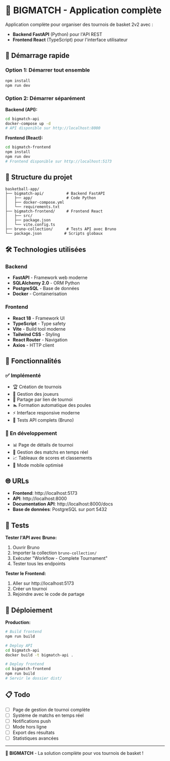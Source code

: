 # 🏀 BIGMATCH - Application complète

Application complète pour organiser des tournois de basket 2v2 avec :
- **Backend FastAPI** (Python) pour l'API REST
- **Frontend React** (TypeScript) pour l'interface utilisateur

## 🚀 Démarrage rapide

### Option 1: Démarrer tout ensemble
```bash
npm install
npm run dev
```

### Option 2: Démarrer séparément

**Backend (API):**
```bash
cd bigmatch-api
docker-compose up -d
# API disponible sur http://localhost:8000
```

**Frontend (React):**
```bash
cd bigmatch-frontend  
npm install
npm run dev
# Frontend disponible sur http://localhost:5173
```

## 📁 Structure du projet

```
basketball-app/
├── bigmatch-api/          # Backend FastAPI
│   ├── app/               # Code Python
│   ├── docker-compose.yml
│   └── requirements.txt
├── bigmatch-frontend/     # Frontend React
│   ├── src/
│   ├── package.json
│   └── vite.config.ts
├── bruno-collection/      # Tests API avec Bruno
└── package.json          # Scripts globaux
```

## 🛠️ Technologies utilisées

### Backend
- **FastAPI** - Framework web moderne
- **SQLAlchemy 2.0** - ORM Python  
- **PostgreSQL** - Base de données
- **Docker** - Containerisation

### Frontend  
- **React 18** - Framework UI
- **TypeScript** - Type safety
- **Vite** - Build tool moderne
- **Tailwind CSS** - Styling
- **React Router** - Navigation
- **Axios** - HTTP client

## 🎯 Fonctionnalités

### ✅ Implémenté
- 🏆 Création de tournois
- 👥 Gestion des joueurs  
- 🔗 Partage par lien de tournoi
- 🏊 Formation automatique des poules
- ⚡ Interface responsive moderne
- 🧪 Tests API complets (Bruno)

### 🚧 En développement  
- 📊 Page de détails de tournoi
- 🏀 Gestion des matchs en temps réel
- 📈 Tableaux de scores et classements
- 📱 Mode mobile optimisé

## 🌐 URLs

- **Frontend**: http://localhost:5173
- **API**: http://localhost:8000  
- **Documentation API**: http://localhost:8000/docs
- **Base de données**: PostgreSQL sur port 5432

## 🧪 Tests

**Tester l'API avec Bruno:**
1. Ouvrir Bruno
2. Importer la collection `bruno-collection/`
3. Exécuter "Workflow - Complete Tournament"
4. Tester tous les endpoints

**Tester le Frontend:**
1. Aller sur http://localhost:5173
2. Créer un tournoi
3. Rejoindre avec le code de partage

## 🚀 Déploiement

**Production:**
```bash
# Build frontend
npm run build

# Deploy API  
cd bigmatch-api
docker build -t bigmatch-api .

# Deploy frontend
cd bigmatch-frontend  
npm run build
# Servir le dossier dist/
```

## 📋 Todo

- [ ] Page de gestion de tournoi complète
- [ ] Système de matchs en temps réel
- [ ] Notifications push  
- [ ] Mode hors ligne
- [ ] Export des résultats
- [ ] Statistiques avancées

---

🏀 **BIGMATCH** - La solution complète pour vos tournois de basket !
